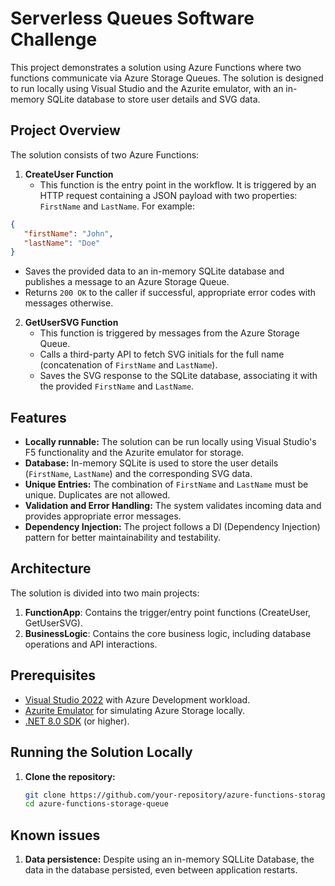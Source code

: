 
# Serverless Queues Software Challenge

This project demonstrates a solution using Azure Functions where two functions communicate via Azure Storage Queues. The solution is designed to run locally using Visual Studio and the Azurite emulator, with an in-memory SQLite database to store user details and SVG data.

## Project Overview

The solution consists of two Azure Functions:

1. **CreateUser Function**  
   - This function is the entry point in the workflow. It is triggered by an HTTP request containing a JSON payload with two properties: `FirstName` and `LastName`. For example:
 ```json
{
	"firstName": "John",
	"lastName": "Doe"
}
```
   - Saves the provided data to an in-memory SQLite database and publishes a message to an Azure Storage Queue.
   - Returns `200 OK` to the caller if successful, appropriate error codes with messages otherwise.

2. **GetUserSVG Function**  
   - This function is triggered by messages from the Azure Storage Queue.
   - Calls a third-party API to fetch SVG initials for the full name (concatenation of `FirstName` and `LastName`).
   - Saves the SVG response to the SQLite database, associating it with the provided `FirstName` and `LastName`.

## Features

- **Locally runnable:** The solution can be run locally using Visual Studio's F5 functionality and the Azurite emulator for storage.
- **Database:** In-memory SQLite is used to store the user details (`FirstName`, `LastName`) and the corresponding SVG data.
- **Unique Entries:** The combination of `FirstName` and `LastName` must be unique. Duplicates are not allowed.
- **Validation and Error Handling:** The system validates incoming data and provides appropriate error messages.
- **Dependency Injection:** The project follows a DI (Dependency Injection) pattern for better maintainability and testability.

## Architecture

The solution is divided into two main projects:
1. **FunctionApp**: Contains the trigger/entry point functions (CreateUser, GetUserSVG).
2. **BusinessLogic**: Contains the core business logic, including database operations and API interactions.

## Prerequisites

- [Visual Studio 2022](https://visualstudio.microsoft.com/) with Azure Development workload.
- [Azurite Emulator](https://learn.microsoft.com/en-us/azure/storage/common/storage-use-azurite) for simulating Azure Storage locally.
- [.NET 8.0 SDK](https://dotnet.microsoft.com/en-us/download/dotnet/8.0) (or higher).

## Running the Solution Locally

1. **Clone the repository:**

   ```bash
   git clone https://github.com/your-repository/azure-functions-storage-queue.git
   cd azure-functions-storage-queue

## Known issues

1. **Data persistence:** Despite using an in-memory SQLLite Database, the data in the database persisted, even between application restarts.